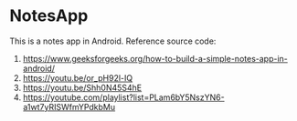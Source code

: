 # NotesApp
This is a notes app in Android. Reference source code:
  1. https://www.geeksforgeeks.org/how-to-build-a-simple-notes-app-in-android/
  2. https://youtu.be/or_pH92l-IQ
  3. https://youtu.be/Shh0N45S4hE
  4. https://youtube.com/playlist?list=PLam6bY5NszYN6-a1wt7yRISWfmYPdkbMu
